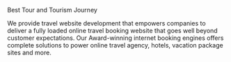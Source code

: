 Best Tour and Tourism Journey

We provide travel website development that empowers companies to deliver a fully loaded online travel booking website that goes well beyond customer expectations. 
Our Award-winning internet booking engines offers complete solutions to power online travel agency, hotels, vacation package sites and more.
